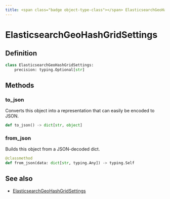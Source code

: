 ```yaml
---
title: <span class="badge object-type-class"></span> ElasticsearchGeoHashGridSettings
---
```

# <span class="badge object-type-class"></span> ElasticsearchGeoHashGridSettings

## Definition

```python
class ElasticsearchGeoHashGridSettings:
    precision: typing.Optional[str]
```
## Methods

### <span class="badge object-method"></span> to_json

Converts this object into a representation that can easily be encoded to JSON.

```python
def to_json() -> dict[str, object]
```

### <span class="badge object-method"></span> from_json

Builds this object from a JSON-decoded dict.

```python
@classmethod
def from_json(data: dict[str, typing.Any]) -> typing.Self
```

## See also

 * <span class="badge builder"></span> [ElasticsearchGeoHashGridSettings](./builder-ElasticsearchGeoHashGridSettings.md)
